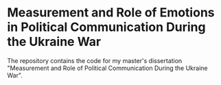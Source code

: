 # Measurement and Role of Emotions in Political Communication During the Ukraine War
The repository contains the code for my master's dissertation "Measurement and Role of Political Communication During the Ukraine War".
